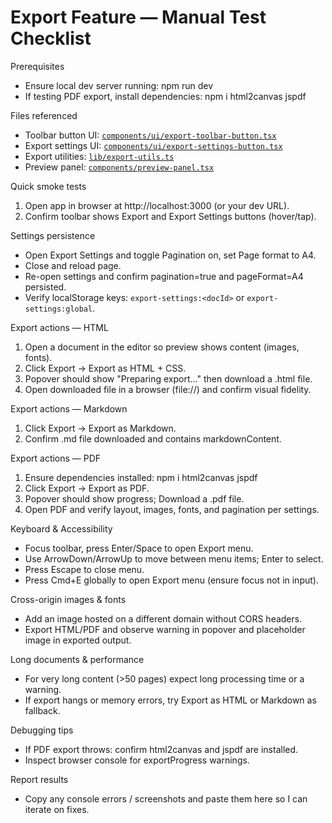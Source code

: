# Export Feature — Manual Test Checklist

Prerequisites

- Ensure local dev server running: npm run dev
- If testing PDF export, install dependencies: npm i html2canvas jspdf

Files referenced

- Toolbar button UI: [`components/ui/export-toolbar-button.tsx`](components/ui/export-toolbar-button.tsx:1)
- Export settings UI: [`components/ui/export-settings-button.tsx`](components/ui/export-settings-button.tsx:1)
- Export utilities: [`lib/export-utils.ts`](lib/export-utils.ts:1)
- Preview panel: [`components/preview-panel.tsx`](components/preview-panel.tsx:1)

Quick smoke tests

1. Open app in browser at http://localhost:3000 (or your dev URL).
2. Confirm toolbar shows Export and Export Settings buttons (hover/tap).

Settings persistence

- Open Export Settings and toggle Pagination on, set Page format to A4.
- Close and reload page.
- Re-open settings and confirm pagination=true and pageFormat=A4 persisted.
- Verify localStorage keys: `export-settings:<docId>` or `export-settings:global`.

Export actions — HTML

1. Open a document in the editor so preview shows content (images, fonts).
2. Click Export → Export as HTML + CSS.
3. Popover should show "Preparing export…" then download a .html file.
4. Open downloaded file in a browser (file://) and confirm visual fidelity.

Export actions — Markdown

1. Click Export → Export as Markdown.
2. Confirm .md file downloaded and contains markdownContent.

Export actions — PDF

1. Ensure dependencies installed: npm i html2canvas jspdf
2. Click Export → Export as PDF.
3. Popover should show progress; Download a .pdf file.
4. Open PDF and verify layout, images, fonts, and pagination per settings.

Keyboard & Accessibility

- Focus toolbar, press Enter/Space to open Export menu.
- Use ArrowDown/ArrowUp to move between menu items; Enter to select.
- Press Escape to close menu.
- Press Cmd+E globally to open Export menu (ensure focus not in input).

Cross-origin images & fonts

- Add an image hosted on a different domain without CORS headers.
- Export HTML/PDF and observe warning in popover and placeholder image in exported output.

Long documents & performance

- For very long content (>50 pages) expect long processing time or a warning.
- If export hangs or memory errors, try Export as HTML or Markdown as fallback.

Debugging tips

- If PDF export throws: confirm html2canvas and jspdf are installed.
- Inspect browser console for exportProgress warnings.

Report results

- Copy any console errors / screenshots and paste them here so I can iterate on fixes.
